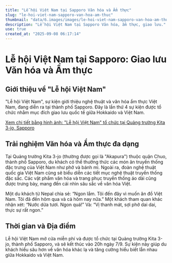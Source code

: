 ```yaml
---
title: "Lễ hội Việt Nam tại Sapporo Văn hóa và Ẩm thực"
slug: "le-hoi-viet-nam-sapporo-van-hoa-am-thuc"
thumbnail: "data/6.images/images/le-hoi-viet-nam-sapporo-van-hoa-am-thuc.webp"
description: "Lễ hội Việt Nam tại Sapporo Văn hóa, ẩm thực, giao lưu."
use: true
created_at: "2025-09-08 06:17:14"
---
```


# Lễ hội Việt Nam tại Sapporo: Giao lưu Văn hóa và Ẩm thực

## Giới thiệu về "Lễ hội Việt Nam"
"Lễ hội Việt Nam", sự kiện giới thiệu nghệ thuật và văn hóa ẩm thực Việt Nam, đang diễn ra tại thành phố Sapporo. Đây là lần thứ 4 sự kiện được tổ chức nhằm mục đích giao lưu quốc tế giữa Hokkaido và Việt Nam.

[Xem chi tiết bằng hình ảnh: "Lễ hội Việt Nam" tổ chức tại Quảng trường Kita 3-jo, Sapporo](https://newsdig.tbs.co.jp/list/gallery?id=hbcv-20250907-00000007)

## Trải nghiệm Văn hóa và Ẩm thực đa dạng
Tại Quảng trường Kita 3-jo (thường được gọi là "Akapura") thuộc quận Chuo, thành phố Sapporo, du khách có thể thưởng thức các món ăn truyền thống đặc trưng của Việt Nam như phở và bánh mì. Ngoài ra, đoàn nghệ thuật quốc gia Việt Nam cũng sẽ biểu diễn các tiết mục nghệ thuật truyền thống đặc sắc. Các vật phẩm văn hóa và trang phục truyền thống áo dài cũng được trưng bày, mang đến cái nhìn sâu sắc về văn hóa Việt.

Một du khách từ Nepal chia sẻ: “Ngon lắm. Tôi đến đây vì muốn ăn đồ Việt Nam. Tôi đã đến hôm qua và cả hôm nay nữa.”
Một khách tham quan khác nhận xét: “Nước dừa tươi. Ngon quá!”
Và: “Vị thanh mát, sợi phở dai dai, thực sự rất ngon.”

## Thời gian và Địa điểm
Lễ hội Việt Nam mở cửa miễn phí và được tổ chức tại Quảng trường Kita 3-jo, thành phố Sapporo, và sẽ kết thúc vào 20h ngày 7/9. Sự kiện này giúp du khách hiểu sâu hơn về văn hóa khác lạ và tăng cường hiểu biết lẫn nhau giữa Hokkaido và Việt Nam.